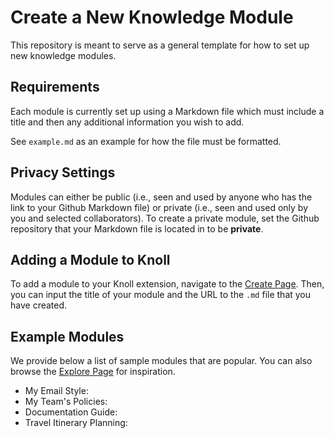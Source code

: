 # Create a New Knowledge Module
This repository is meant to serve as a general template for how to set up new knowledge modules.

## Requirements
Each module is currently set up using a Markdown file which must include a title and then any additional information you wish to add. 

See `example.md` as an example for how the file must be formatted. 

## Privacy Settings 
Modules can either be public (i.e., seen and used by anyone who has the link to your Github Markdown file) or private (i.e., seen and used only by you and selected collaborators). To create a private module, set the Github repository that your Markdown file is located in to be **private**. 

## Adding a Module to Knoll
To add a module to your Knoll extension, navigate to the [Create Page](https://knollapp.com/create). Then, you can input the title of your module and the URL to the `.md` file that you have created. 

## Example Modules 
We provide below a list of sample modules that are popular. You can also browse the [Explore Page](https://knollapp.com/explore) for inspiration. 
- My Email Style:
- My Team's Policies:
- Documentation Guide: 
- Travel Itinerary Planning:

